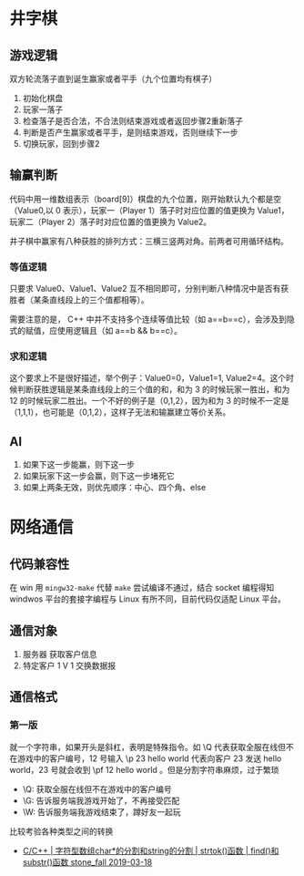 # 井字棋
## 游戏逻辑
双方轮流落子直到诞生赢家或者平手（九个位置均有棋子）

1. 初始化棋盘
2. 玩家一落子
3. 检查落子是否合法，不合法则结束游戏或者返回步骤2重新落子
4. 判断是否产生赢家或者平手，是则结束游戏，否则继续下一步
5. 切换玩家，回到步骤2

## 输赢判断
代码中用一维数组表示（board[9]）棋盘的九个位置，刚开始默认九个都是空（Value0,以 0 表示），玩家一（Player 1）落子时对应位置的值更换为 Value1，玩家二（Player 2）落子时对应位置的值更换为 Value2。

井子棋中赢家有八种获胜的排列方式：三横三竖两对角。前两者可用循环结构。

### 等值逻辑
只要求 Value0、Value1、Value2 互不相同即可，分别判断八种情况中是否有获胜者（某条直线段上的三个值都相等）。

需要注意的是， C++ 中并不支持多个连续等值比较（如 a==b==c），会涉及到隐式的赋值，应使用逻辑且（如 a==b && b==c）。

### 求和逻辑
这个要求上不是很好描述，举个例子：Value0=0，Value1=1, Value2=4。这个时候判断获胜逻辑是某条直线段上的三个值的和，和为 3 的时候玩家一胜出，和为 12 的时候玩家二胜出。一个不好的例子是（0,1,2），因为和为 3 的时候不一定是（1,1,1），也可能是（0,1,2），这样子无法和输赢建立等价关系。

## AI
1. 如果下这一步能赢，则下这一步
2. 如果玩家下这一步会赢，则下这一步堵死它
3. 如果上两条无效，则优先顺序：中心、四个角、else

# 网络通信
## 代码兼容性
在 win 用 `mingw32-make` 代替 `make` 尝试编译不通过，结合 socket 编程得知 windwos 平台的套接字编程与 Linux 有所不同，目前代码仅适配 Linux 平台。

## 通信对象
1. 服务器
  获取客户信息
2. 特定客户
  1 V 1 交换数据报

## 通信格式
### 第一版
就一个字符串，如果开头是斜杠，表明是特殊指令。如 \Q 代表获取全服在线但不在游戏中的客户编号，12 号输入 \p 23 hello world 代表向客户 23 发送 hello world，23 号就会收到  \pf 12 hello world 。但是分割字符串麻烦，过于繁琐

- \Q: 获取全服在线但不在游戏中的客户编号
- \G: 告诉服务端我游戏开始了，不再接受匹配
- \W: 告诉服务端我游戏结束了，蹲好友一起玩

比较考验各种类型之间的转换

- [C/C++ | 字符型数组char*的分割和string的分割 | strtok()函数 | find()和substr()函数 stone_fall 2019-03-18](https://blog.csdn.net/stone_fall/article/details/88640469)